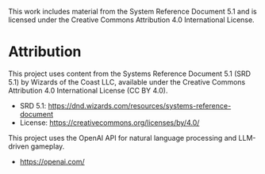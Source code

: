 This work includes material from the System Reference Document 5.1 and is licensed under the Creative Commons Attribution 4.0 International License.

# Attribution

This project uses content from the Systems Reference Document 5.1 (SRD 5.1) by Wizards of the Coast LLC, available under the Creative Commons Attribution 4.0 International License (CC BY 4.0).

- SRD 5.1: https://dnd.wizards.com/resources/systems-reference-document
- License: https://creativecommons.org/licenses/by/4.0/

This project uses the OpenAI API for natural language processing and LLM-driven gameplay.
- https://openai.com/ 
